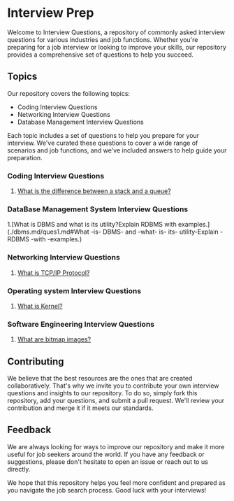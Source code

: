 # Interview Prep

Welcome to Interview Questions, a repository of commonly asked interview questions for various industries and job functions. Whether you're preparing for a job interview or looking to improve your skills, our repository provides a comprehensive set of questions to help you succeed.


## Topics

Our repository covers the following topics:

- Coding Interview Questions
- Networking Interview Questions
- Database Management Interview Questions

Each topic includes a set of questions to help you prepare for your interview. We've curated these questions to cover a wide range of scenarios and job functions, and we've included answers to help guide your preparation.

### Coding Interview Questions

1. [What is the difference between a stack and a queue?](./coding.md/1.md#what-is-the-difference-between-a-stack-and-a-queue)


### DataBase Management System Interview Questions

1.[What is DBMS and what is its utility?Explain RDBMS with examples.](./dbms.md/ques1.md#What -is- DBMS- and -what- is- its- utility-Explain -RDBMS -with -examples.)

### Networking Interview Questions

1. [What is TCP/IP Protocol?](./networking.md/1.md#what-is-tcp/ip-protocol)

### Operating system Interview Questions

1. [What is Kernel?](./Operating-Sysetm.md/1.md#What-is-Kernel)


### Software Engineering Interview Questions

1. [What are bitmap images?](./softwareEngineering.md/ques1.md#What-are-bitmap-images)

## Contributing

We believe that the best resources are the ones that are created collaboratively. That's why we invite you to contribute your own interview questions and insights to our repository. To do so, simply fork this repository, add your questions, and submit a pull request. We'll review your contribution and merge it if it meets our standards.

## Feedback

We are always looking for ways to improve our repository and make it more useful for job seekers around the world. If you have any feedback or suggestions, please don't hesitate to open an issue or reach out to us directly.

We hope that this repository helps you feel more confident and prepared as you navigate the job search process. Good luck with your interviews!
